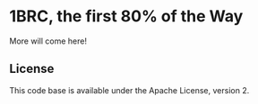 # 1BRC, the first 80% of the Way

More will come here!
 
## License

This code base is available under the Apache License, version 2.


